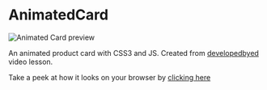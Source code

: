 # AnimatedCard

![Animated Card preview](https://lucasfernandodev.github.io/AnimatedCard/assets/img/screen.gif)


An animated product card with CSS3 and JS.
Created from <a href="https://github.com/developedbyed">developedbyed</a> video lesson.

Take a peek at how it looks on your browser by <a href="https://lucasfernandodev.github.io/AnimatedCard/">clicking here</a>
